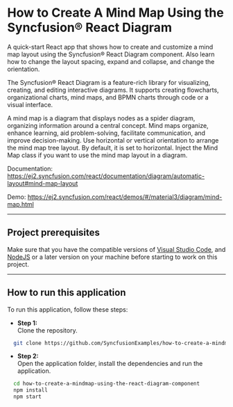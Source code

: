 # How to Create A Mind Map Using the Syncfusion&reg; React Diagram
A quick-start React app that shows how to create and customize a mind map layout using the Syncfusion&reg; React Diagram component. Also learn how to change the layout spacing, expand and collapse, and change the orientation.

The Syncfusion&reg; React Diagram is a feature-rich library for visualizing, creating, and editing interactive diagrams. It supports creating flowcharts, organizational charts, mind maps, and BPMN charts through code or a visual interface.

A mind map is a diagram that displays nodes as a spider diagram, organizing information around a central concept. Mind maps organize, enhance learning, aid problem-solving, facilitate communication, and improve decision-making. Use horizontal or vertical orientation to arrange the mind map tree layout. By default, it is set to horizontal. Inject the Mind Map class if you want to use the mind map layout in a diagram.

Documentation: https://ej2.syncfusion.com/react/documentation/diagram/automatic-layout#mind-map-layout

Demo: https://ej2.syncfusion.com/react/demos/#/material3/diagram/mind-map.html

------------------------------------------------------------------------------------------------

## Project prerequisites
Make sure that you have the compatible versions of [Visual Studio Code](https://code.visualstudio.com/download ), and [NodeJS](https://nodejs.org/en/download) or a later version on your machine before starting to work on this project.

-------------------------------------------------------------------------------------------------

## How to run this application
To run this application, follow these steps:
 - **Step 1:**  
        Clone the repository.
```bash
  git clone https://github.com/SyncfusionExamples/how-to-create-a-mindmap-using-the-react-diagram-component
```
 - **Step 2:**    
        Open the application folder, install the dependencies and run the application.
```bash
  cd how-to-create-a-mindmap-using-the-react-diagram-component
  npm install
  npm start
```
